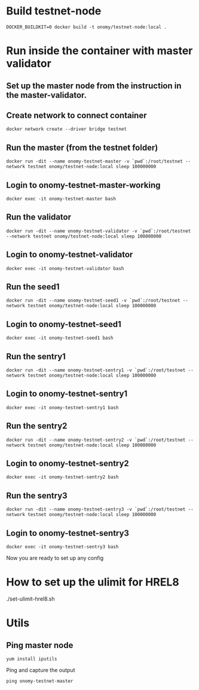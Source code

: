 # Build testnet-node

```
DOCKER_BUILDKIT=0 docker build -t onomy/testnet-node:local .
```

# Run inside the container with master validator

## Set up the master node from the instruction in the master-validator.

## Create network to connect container

```
docker network create --driver bridge testnet
```

## Run the master (from the testnet folder)

```
docker run -dit --name onomy-testnet-master -v `pwd`:/root/testnet --network testnet onomy/testnet-node:local sleep 100000000
```

## Login to onomy-testnet-master-working

```
docker exec -it onomy-testnet-master bash
```

## Run the validator

```
docker run -dit --name onomy-testnet-validator -v `pwd`:/root/testnet --network testnet onomy/testnet-node:local sleep 100000000
```

## Login to onomy-testnet-validator

```
docker exec -it onomy-testnet-validator bash
```

## Run the seed1

```
docker run -dit --name onomy-testnet-seed1 -v `pwd`:/root/testnet --network testnet onomy/testnet-node:local sleep 100000000
```

## Login to onomy-testnet-seed1

```
docker exec -it onomy-testnet-seed1 bash
```

## Run the sentry1

```
docker run -dit --name onomy-testnet-sentry1 -v `pwd`:/root/testnet --network testnet onomy/testnet-node:local sleep 100000000
```

## Login to onomy-testnet-sentry1

```
docker exec -it onomy-testnet-sentry1 bash
```

## Run the sentry2

```
docker run -dit --name onomy-testnet-sentry2 -v `pwd`:/root/testnet --network testnet onomy/testnet-node:local sleep 100000000
```

## Login to onomy-testnet-sentry2

```
docker exec -it onomy-testnet-sentry2 bash
```

## Run the sentry3

```
docker run -dit --name onomy-testnet-sentry3 -v `pwd`:/root/testnet --network testnet onomy/testnet-node:local sleep 100000000
```

## Login to onomy-testnet-sentry3

```
docker exec -it onomy-testnet-sentry3 bash
```

Now you are ready to set up any config

# How to set up the ulimit for HREL8

./set-ulimit-hrel8.sh

# Utils

## Ping master node

```
yum install iputils
```

Ping and capture the output

```
ping onomy-testnet-master
```

